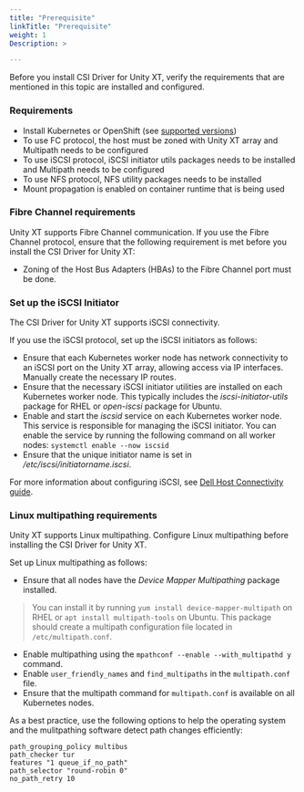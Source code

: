 ```yaml
---
title: "Prerequisite"
linkTitle: "Prerequisite"
weight: 1
Description: >

---  
```


Before you install CSI Driver for Unity XT, verify the requirements that are mentioned in this topic are installed and configured.

### Requirements

* Install Kubernetes or OpenShift (see [supported versions](../../../../../concepts/csidriver/#features-and-capabilities))
* To use FC protocol, the host must be zoned with Unity XT array and Multipath needs to be configured
* To use iSCSI protocol, iSCSI initiator utils packages needs to be installed and Multipath needs to be configured
* To use NFS protocol, NFS utility packages needs to be installed
* Mount propagation is enabled on container runtime that is being used

### Fibre Channel requirements

Unity XT supports Fibre Channel communication. If you use the Fibre Channel protocol, ensure that the
following requirement is met before you install the CSI Driver for Unity XT:
- Zoning of the Host Bus Adapters (HBAs) to the Fibre Channel port must be done.

### Set up the iSCSI Initiator

The CSI Driver for Unity XT supports iSCSI connectivity.

If you use the iSCSI protocol, set up the iSCSI initiators as follows:
- Ensure that each Kubernetes worker node has network connectivity to an iSCSI port on the Unity XT array, allowing access via IP interfaces. Manually create the necessary IP routes.
- Ensure that the necessary iSCSI initiator utilities are installed on each Kubernetes worker node. This typically includes the _iscsi-initiator-utils_ package for RHEL or _open-iscsi_ package for Ubuntu.
- Enable and start the _iscsid_ service on each Kubernetes worker node. This service is responsible for managing the iSCSI initiator. You can enable the service by running the following command on all worker nodes: `systemctl enable --now iscsid`
- Ensure that the unique initiator name is set in _/etc/iscsi/initiatorname.iscsi_.

For more information about configuring iSCSI, see [Dell Host Connectivity guide](https://www.delltechnologies.com/asset/en-us/products/storage/technical-support/docu5128.pdf).

### Linux multipathing requirements

Unity XT supports Linux multipathing. Configure Linux multipathing before installing the CSI Driver for Unity XT.

Set up Linux multipathing as follows:
- Ensure that all nodes have the _Device Mapper Multipathing_ package installed.
> You can install it by running `yum install device-mapper-multipath` on RHEL or `apt install multipath-tools` on Ubuntu. This package should create a multipath configuration file located in `/etc/multipath.conf`.
- Enable multipathing using the `mpathconf --enable --with_multipathd y` command.
- Enable `user_friendly_names` and `find_multipaths` in the `multipath.conf` file.
- Ensure that the multipath command for `multipath.conf` is available on all Kubernetes nodes.

As a best practice, use the following options to help the operating system and the mulitpathing software detect path changes efficiently:

```text
path_grouping_policy multibus
path_checker tur
features "1 queue_if_no_path"
path_selector "round-robin 0"
no_path_retry 10
```
